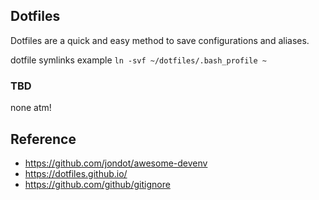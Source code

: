 ## Dotfiles
Dotfiles are a quick and easy method to save configurations and aliases.

dotfile symlinks example
`ln -svf ~/dotfiles/.bash_profile ~`

### TBD
none atm!

## Reference
- https://github.com/jondot/awesome-devenv
- https://dotfiles.github.io/
- https://github.com/github/gitignore
